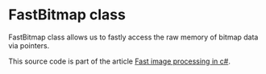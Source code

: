 # FastBitmap class

FastBitmap class allows us to fastly access the raw memory of bitmap data via pointers.

This source code is part of the article [Fast image processing in c#](https://napuzba.com/fast-image-processing-in-csharp/).

